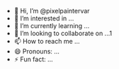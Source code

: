 - 👋 Hi, I’m @pixelpaintervar
- 👀 I’m interested in ...
- 🌱 I’m currently learning ...
- 💞️ I’m looking to collaborate on ...1
- 📫 How to reach me ...
- 😄 Pronouns: ...
- ⚡ Fun fact: ...

<!---
pixelpaintervar/pixelpaintervar is a ✨ special ✨ repository because its `README.md` (this file) appears on your GitHub profile.
You can click the Preview link to take a look at your changes.
--->
